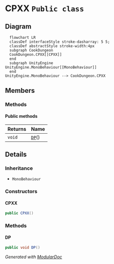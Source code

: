 # CPXX `Public class`

## Diagram
```mermaid
  flowchart LR
  classDef interfaceStyle stroke-dasharray: 5 5;
  classDef abstractStyle stroke-width:4px
  subgraph CookDungeon
  CookDungeon.CPXX[[CPXX]]
  end
  subgraph UnityEngine
UnityEngine.MonoBehaviour[[MonoBehaviour]]
  end
UnityEngine.MonoBehaviour --> CookDungeon.CPXX
```

## Members
### Methods
#### Public  methods
| Returns | Name |
| --- | --- |
| `void` | [`DP`](#dp)() |

## Details
### Inheritance
 - `MonoBehaviour`

### Constructors
#### CPXX
```csharp
public CPXX()
```

### Methods
#### DP
```csharp
public void DP()
```

*Generated with* [*ModularDoc*](https://github.com/hailstorm75/ModularDoc)
